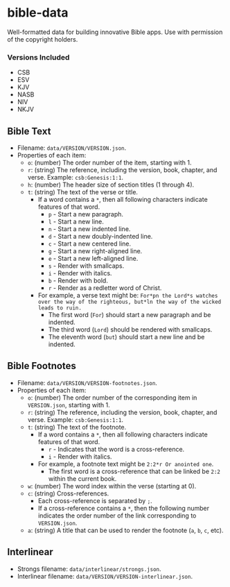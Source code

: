 # bible-data
Well-formatted data for building innovative Bible apps. Use with permission of the copyright holders.

### Versions Included
- CSB
- ESV
- KJV
- NASB
- NIV
- NKJV

## Bible Text
- Filename: `data/VERSION/VERSION.json`.
- Properties of each item:
  - `o`: (number) The order number of the item, starting with 1.
  - `r`: (string) The reference, including the version, book, chapter, and verse. Example: `csb:Genesis:1:1`. 
  - `h`: (number) The header size of section titles (1 through 4). 
  - `t`: (string) The text of the verse or title.
    - If a word contains a `*`, then all following characters indicate features of that word.
      - `p` - Start a new paragraph.
      - `l` - Start a new line.
      - `n` - Start a new indented line.
      - `d` - Start a new doubly-indented line.
      - `c` - Start a new centered line.
      - `g` - Start a new right-aligned line.
      - `e` - Start a new left-aligned line.
      - `s` - Render with smallcaps.
      - `i` - Render with italics.
      - `b` - Render with bold.
      - `r` - Render as a redletter word of Christ.
    - For example, a verse text might be: `For*pn the Lord*s watches over the way of the righteous, but*ln the way of the wicked leads to ruin.`
      - The first word (`For`) should start a new paragraph and be indented.
      - The third word (`Lord`) should be rendered with smallcaps.
      - The eleventh word (`but`) should start a new line and be indented.

## Bible Footnotes
- Filename: `data/VERSION/VERSION-footnotes.json`.
- Properties of each item:
  - `o`: (number) The order number of the corresponding item in `VERSION.json`, starting with 1.
  - `r`: (string) The reference, including the version, book, chapter, and verse. Example: `csb:Genesis:1:1`.
  - `t`: (string) The text of the footnote.
    - If a word contains a `*`, then all following characters indicate features of that word.
      - `r` - Indicates that the word is a cross-reference.
      - `i` - Render with italics.
    - For example, a footnote text might be `2:2*r Or anointed one`.
      - The first word is a cross-reference that can be linked be `2:2` within the current book.
  - `w`: (number) The word index within the verse (starting at 0).
  - `c`: (string) Cross-references.
    - Each cross-reference is separated by `;`.
    - If a cross-reference contains a `*`, then the following number indicates the order number of the link corresponding to `VERSION.json`.  
  - `a`: (string) A title that can be used to render the footnote (`a`, `b`, `c`, etc).

## Interlinear
- Strongs filename: `data/interlinear/strongs.json`.
- Interlinear filename: `data/VERSION/VERSION-interlinear.json`.
